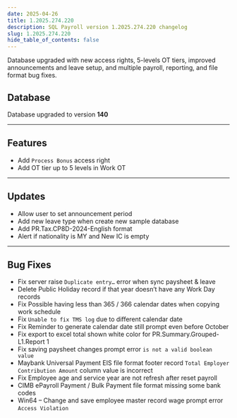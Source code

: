 ```yaml
---
date: 2025-04-26
title: 1.2025.274.220
description: SQL Payroll version 1.2025.274.220 changelog
slug: 1.2025.274.220
hide_table_of_contents: false
---
```


Database upgraded with new access rights, 5-levels OT tiers, improved announcements and leave setup, and multiple payroll, reporting, and file format bug fixes.

<!-- truncate -->

## Database

Database upgraded to version **140**

---

## Features

- Add `Process Bonus` access right
- Add OT tier up to 5 levels in Work OT

---

## Updates

- Allow user to set announcement period
- Add new leave type when create new sample database
- Add PR.Tax.CP8D-2024-English format
- Alert if nationality is MY and New IC is empty

---

## Bug Fixes

- Fix server raise `Duplicate entry…` error when sync paysheet & leave
- Delete Public Holiday record if that year doesn’t have any Work Day records
- Fix Possible having less than 365 / 366 calendar dates when copying work schedule
- Fix `Unable to fix TMS log` due to different calendar date
- Fix Reminder to generate calendar date still prompt even before October
- Fix export to excel total shown white color for PR.Summary.Grouped-L1.Report 1
- Fix saving paysheet changes prompt error `is not a valid boolean value`
- Maybank Universal Payment EIS file format footer record `Total Employer Contribution Amount` column value is incorrect
- Fix Employee age and service year are not refresh after reset payroll
- CIMB ePayroll Payment / Bulk Payment file format missing some bank codes
- Win64 – Change and save employee master record wage prompt error `Access Violation`
